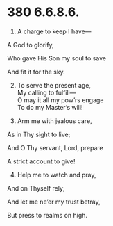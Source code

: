 # 380 6.6.8.6.

1.  A charge to keep I have—

A God to glorify,

Who gave His Son my soul to save

And fit it for the sky.

2.  To serve the present age,\
My calling to fulfill—\
O may it all my pow’rs engage\
To do my Master’s will!

3.  Arm me with jealous care,

As in Thy sight to live;

And O Thy servant, Lord, prepare

A strict account to give!

4.  Help me to watch and pray,

And on Thyself rely;

And let me ne’er my trust betray,

But press to realms on high.

